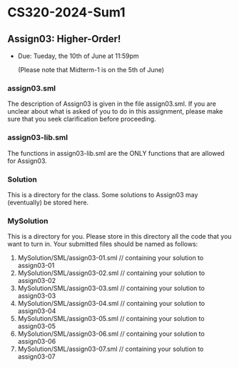 # CS320-2024-Sum1

## Assign03: Higher-Order!

- Due: Tueday, the 10th of June at 11:59pm

  (Please note that Midterm-1 is on the 5th of June)
  
### assign03.sml

The description of Assign03 is given in the
file assign03.sml. If you are unclear about
what is asked of you to do in this assignment,
please make sure that you seek clarification
before proceeding.

### assign03-lib.sml

The functions in assign03-lib.sml are the ONLY functions that are
allowed for Assign03.

### Solution

This is a directory for the class.  Some solutions to Assign03 may
(eventually) be stored here.

### MySolution

This is a directory for you. Please store in this directory all the
code that you want to turn in. Your submitted files should be named
as follows:

1. MySolution/SML/assign03-01.sml // containing your solution to assign03-01
2. MySolution/SML/assign03-02.sml // containing your solution to assign03-02
3. MySolution/SML/assign03-03.sml // containing your solution to assign03-03
4. MySolution/SML/assign03-04.sml // containing your solution to assign03-04
5. MySolution/SML/assign03-05.sml // containing your solution to assign03-05
6. MySolution/SML/assign03-06.sml // containing your solution to assign03-06
7. MySolution/SML/assign03-07.sml // containing your solution to assign03-07
